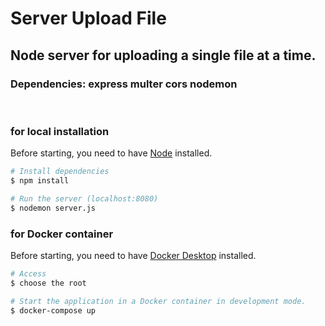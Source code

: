 # Server Upload File

<h2>Node server for uploading a single file at a time.</h2>

<h3>Dependencies: express multer cors nodemon</h3>

<br>

<h3>for local installation</h3>

Before starting, you need to have [Node](https://nodejs.org/en/) installed.

```bash
# Install dependencies
$ npm install

# Run the server (localhost:8080)
$ nodemon server.js

```

<h3>for Docker container</h3>

Before starting, you need to have [Docker Desktop](https://www.docker.com/products/docker-desktop/) installed.

```bash
# Access
$ choose the root

# Start the application in a Docker container in development mode.
$ docker-compose up

```

<br>
